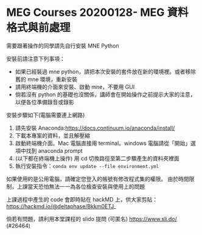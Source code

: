 # MEG Courses 20200128- MEG 資料格式與前處理

需要跟著操作的同學請先自行安裝 MNE Python

安裝前請注意下列事項：
* 如果已經裝過 mne python，請把本次安裝的套件放在新的環境裡。或者移除舊的 mne 環境，重新安裝
* 請用終端機的介面來安裝、啟動 mne，不要用 GUI
* 倘若沒有 python 的基礎也沒關係，講師會在開始操作之前提示大家的注意，以便各位準備錄音或錄影


安裝步驟如下(電腦需要連上網路)  

1. 請先安裝 Anaconda:https://docs.continuum.io/anaconda/install/  
2. 下載本專案的資料，並且解壓縮
3. 啟動終端機介面。Mac 電腦直接用 terminal。windows 電腦請從「開始」選項中找到 anaconda prompt
4. (以下都在終端機上操作) 用 cd 切換路徑至第二步驟產生的資料夾裡面
5. 執行安裝指令：`conda env update --file environment.yml`

如果使用的是公用電腦，請確定您登入的帳號有修改程式集的權限。
由於時間限制，上課當天恐怕無法一一為各位檢查安裝與使用上的問題

上課過程中產生的 code 會即時貼在 hackMD 上，供大家剪貼：
https://hackmd.io/@deltaphase/Bkkm0ETJ_

倘若有問題，請利用本堂課程的 slido 提問 (可匿名)
https://www.sli.do/
(#26464) 
